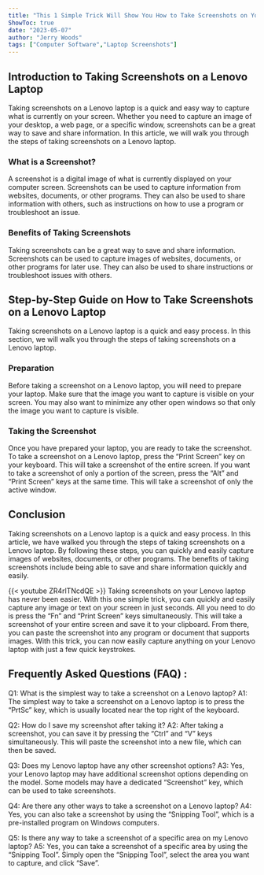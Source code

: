 ```yaml
---
title: "This 1 Simple Trick Will Show You How to Take Screenshots on Your Lenovo Laptop in Just Seconds!"
ShowToc: true 
date: "2023-05-07"
author: "Jerry Woods" 
tags: ["Computer Software","Laptop Screenshots"]
---
```

## Introduction to Taking Screenshots on a Lenovo Laptop

Taking screenshots on a Lenovo laptop is a quick and easy way to capture what is currently on your screen. Whether you need to capture an image of your desktop, a web page, or a specific window, screenshots can be a great way to save and share information. In this article, we will walk you through the steps of taking screenshots on a Lenovo laptop.

### What is a Screenshot?

A screenshot is a digital image of what is currently displayed on your computer screen. Screenshots can be used to capture information from websites, documents, or other programs. They can also be used to share information with others, such as instructions on how to use a program or troubleshoot an issue.

### Benefits of Taking Screenshots

Taking screenshots can be a great way to save and share information. Screenshots can be used to capture images of websites, documents, or other programs for later use. They can also be used to share instructions or troubleshoot issues with others.

## Step-by-Step Guide on How to Take Screenshots on a Lenovo Laptop

Taking screenshots on a Lenovo laptop is a quick and easy process. In this section, we will walk you through the steps of taking screenshots on a Lenovo laptop.

### Preparation

Before taking a screenshot on a Lenovo laptop, you will need to prepare your laptop. Make sure that the image you want to capture is visible on your screen. You may also want to minimize any other open windows so that only the image you want to capture is visible.

### Taking the Screenshot

Once you have prepared your laptop, you are ready to take the screenshot. To take a screenshot on a Lenovo laptop, press the “Print Screen” key on your keyboard. This will take a screenshot of the entire screen. If you want to take a screenshot of only a portion of the screen, press the “Alt” and “Print Screen” keys at the same time. This will take a screenshot of only the active window.

## Conclusion

Taking screenshots on a Lenovo laptop is a quick and easy process. In this article, we have walked you through the steps of taking screenshots on a Lenovo laptop. By following these steps, you can quickly and easily capture images of websites, documents, or other programs. The benefits of taking screenshots include being able to save and share information quickly and easily.

{{< youtube ZR4rlTNcdQE >}} 
Taking screenshots on your Lenovo laptop has never been easier. With this one simple trick, you can quickly and easily capture any image or text on your screen in just seconds. All you need to do is press the “Fn” and “Print Screen” keys simultaneously. This will take a screenshot of your entire screen and save it to your clipboard. From there, you can paste the screenshot into any program or document that supports images. With this trick, you can now easily capture anything on your Lenovo laptop with just a few quick keystrokes.

## Frequently Asked Questions (FAQ) :
Q1: What is the simplest way to take a screenshot on a Lenovo laptop?
A1: The simplest way to take a screenshot on a Lenovo laptop is to press the “PrtSc” key, which is usually located near the top right of the keyboard.

Q2: How do I save my screenshot after taking it?
A2: After taking a screenshot, you can save it by pressing the “Ctrl” and “V” keys simultaneously. This will paste the screenshot into a new file, which can then be saved.

Q3: Does my Lenovo laptop have any other screenshot options?
A3: Yes, your Lenovo laptop may have additional screenshot options depending on the model. Some models may have a dedicated “Screenshot” key, which can be used to take screenshots.

Q4: Are there any other ways to take a screenshot on a Lenovo laptop?
A4: Yes, you can also take a screenshot by using the “Snipping Tool”, which is a pre-installed program on Windows computers.

Q5: Is there any way to take a screenshot of a specific area on my Lenovo laptop?
A5: Yes, you can take a screenshot of a specific area by using the “Snipping Tool”. Simply open the “Snipping Tool”, select the area you want to capture, and click “Save”.


